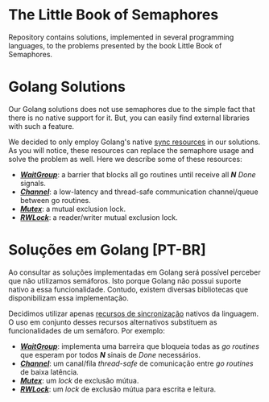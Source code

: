 # The Little Book of Semaphores

Repository contains solutions, implemented in several programming languages, 
to the problems presented by the book Little Book of Semaphores. 

# Golang Solutions

Our Golang solutions does not use semaphores due to the simple fact that there is no native
support for it. But, you can easily find external libraries with such a feature.

We decided to only employ Golang's native [sync resources](https://golang.org/pkg/sync) in our solutions. As you will notice, these resources can replace the semaphore usage and
solve the problem as well. Here we describe some of these resources:

- ***[WaitGroup](https://golang.org/pkg/sync/#WaitGroup)***: a barrier that blocks all go routines until receive all ***N*** *Done* signals.
- ***[Channel](https://golang.org/doc/effective_go#channels)***: a low-latency and thread-safe communication channel/queue between go routines.
- ***[Mutex](https://golang.org/pkg/sync/#Mutex)***: a mutual exclusion lock.
- ***[RWLock](https://golang.org/pkg/sync/#RWMutex)***: a reader/writer mutual exclusion lock.

# Soluções em Golang [PT-BR]

Ao consultar as soluções implementadas em Golang será possível perceber que não utilizamos
semáforos. Isto porque Golang não possui suporte nativo a essa funcionalidade. Contudo, 
existem diversas bibliotecas que disponibilizam essa implementação.

Decidimos utilizar apenas [recursos de sincronização](https://golang.org/pkg/sync) nativos
da linguagem. O uso em conjunto desses recursos alternativos substituem as funcionalidades
de um semáforo. Por exemplo: 

- ***[WaitGroup](https://golang.org/pkg/sync/#WaitGroup)***: implementa uma barreira que bloqueia todas as *go routines* que esperam
por todos ***N*** sinais de *Done* necessários.
- ***[Channel](https://golang.org/doc/effective_go#channels)***: um canal/fila *thread-safe* 
de comunicação entre *go routines* de baixa latência.
- ***[Mutex](https://golang.org/pkg/sync/#Mutex)***: um *lock* de exclusão mútua.
- ***[RWLock](https://golang.org/pkg/sync/#RWMutex)***: um *lock* de exclusão mútua para
escrita e leitura.
